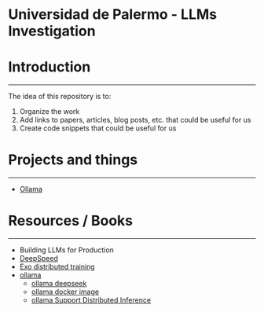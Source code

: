 Universidad de Palermo - LLMs Investigation
=====================================================================================================================

# Introduction
---------------------------------------------------------------------------------------------------------------------
The idea of this repository is to:

1. Organize the work
2. Add links to papers, articles, blog posts, etc. that could be useful for us
3. Create code snippets that could be useful for us



# Projects and things
---------------------------------------------------------------------------------------------------------------------
- [Ollama](./ollama/README.md)


# Resources / Books
---------------------------------------------------------------------------------------------------------------------

- Building LLMs for Production
- [DeepSpeed](https://www.deepspeed.ai/)
- [Exo distributed training](https://github.com/exo-explore/exo)
- [ollama](https://ollama.com/)
    - [ollama deepseek](https://ollama.com/library/deepseek-r1)
    - [ollama docker image](https://hub.docker.com/r/ollama/ollama)
    - [ollama Support Distributed
    Inference](https://www.reddit.com/r/LocalLLaMA/comments/1cyzi9e/llamacpp_now_supports_distributed_inference/)
